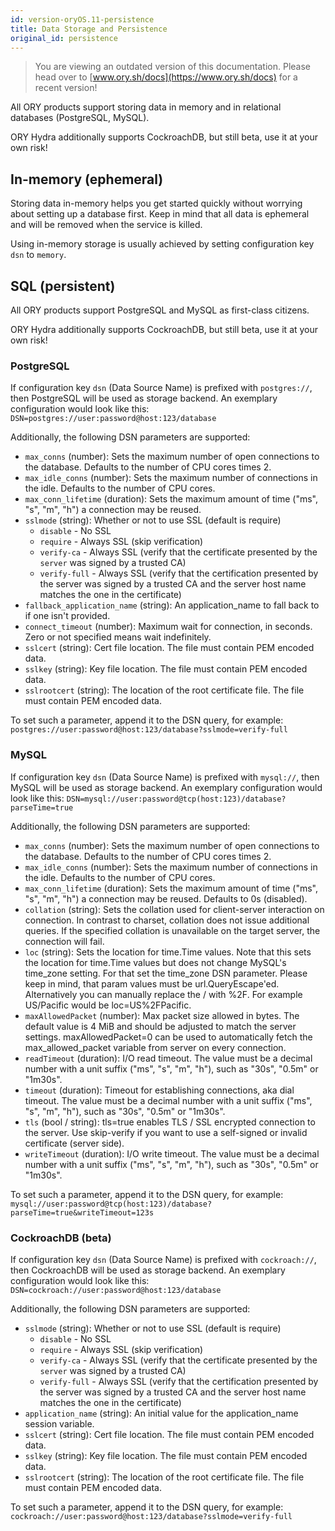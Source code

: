 ```yaml
---
id: version-oryOS.11-persistence
title: Data Storage and Persistence
original_id: persistence
---
```


> You are viewing an outdated version of this documentation. Please head over
> to [www.ory.sh/docs](https://www.ory.sh/docs) for a recent version!

All ORY products support storing data in memory and in relational databases
(PostgreSQL, MySQL).

ORY Hydra additionally supports CockroachDB, but still beta, use it at your own
risk!

## In-memory (ephemeral)

Storing data in-memory helps you get started quickly without worrying about
setting up a database first. Keep in mind that all data is ephemeral and will be
removed when the service is killed.

Using in-memory storage is usually achieved by setting configuration key `dsn`
to `memory`.

## SQL (persistent)

All ORY products support PostgreSQL and MySQL as first-class citizens.

ORY Hydra additionally supports CockroachDB, but still beta, use it at your own
risk!

### PostgreSQL

If configuration key `dsn` (Data Source Name) is prefixed with `postgres://`,
then PostgreSQL will be used as storage backend. An exemplary configuration
would look like this: `DSN=postgres://user:password@host:123/database`

Additionally, the following DSN parameters are supported:

- `max_conns` (number): Sets the maximum number of open connections to the
  database. Defaults to the number of CPU cores times 2.
- `max_idle_conns` (number): Sets the maximum number of connections in the idle.
  Defaults to the number of CPU cores.
- `max_conn_lifetime` (duration): Sets the maximum amount of time ("ms", "s",
  "m", "h") a connection may be reused.
- `sslmode` (string): Whether or not to use SSL (default is require)
  - `disable` - No SSL
  - `require` - Always SSL (skip verification)
  - `verify-ca` - Always SSL (verify that the certificate presented by the
    `server` was signed by a trusted CA)
  - `verify-full` - Always SSL (verify that the certification presented by the
    server was signed by a trusted CA and the server host name matches the one
    in the certificate)
- `fallback_application_name` (string): An application_name to fall back to if
  one isn't provided.
- `connect_timeout` (number): Maximum wait for connection, in seconds. Zero or
  not specified means wait indefinitely.
- `sslcert` (string): Cert file location. The file must contain PEM encoded
  data.
- `sslkey` (string): Key file location. The file must contain PEM encoded data.
- `sslrootcert` (string): The location of the root certificate file. The file
  must contain PEM encoded data.

To set such a parameter, append it to the DSN query, for example:
`postgres://user:password@host:123/database?sslmode=verify-full`

### MySQL

If configuration key `dsn` (Data Source Name) is prefixed with `mysql://`, then
MySQL will be used as storage backend. An exemplary configuration would look
like this: `DSN=mysql://user:password@tcp(host:123)/database?parseTime=true`

Additionally, the following DSN parameters are supported:

- `max_conns` (number): Sets the maximum number of open connections to the
  database. Defaults to the number of CPU cores times 2.
- `max_idle_conns` (number): Sets the maximum number of connections in the idle.
  Defaults to the number of CPU cores.
- `max_conn_lifetime` (duration): Sets the maximum amount of time ("ms", "s",
  "m", "h") a connection may be reused. Defaults to 0s (disabled).
- `collation` (string): Sets the collation used for client-server interaction on
  connection. In contrast to charset, collation does not issue additional
  queries. If the specified collation is unavailable on the target server, the
  connection will fail.
- `loc` (string): Sets the location for time.Time values. Note that this sets
  the location for time.Time values but does not change MySQL's time_zone
  setting. For that set the time_zone DSN parameter. Please keep in mind, that
  param values must be url.QueryEscape'ed. Alternatively you can manually
  replace the / with %2F. For example US/Pacific would be loc=US%2FPacific.
- `maxAllowedPacket` (number): Max packet size allowed in bytes. The default
  value is 4 MiB and should be adjusted to match the server settings.
  maxAllowedPacket=0 can be used to automatically fetch the max_allowed_packet
  variable from server on every connection.
- `readTimeout` (duration): I/O read timeout. The value must be a decimal number
  with a unit suffix ("ms", "s", "m", "h"), such as "30s", "0.5m" or "1m30s".
- `timeout` (duration): Timeout for establishing connections, aka dial timeout.
  The value must be a decimal number with a unit suffix ("ms", "s", "m", "h"),
  such as "30s", "0.5m" or "1m30s".
- `tls` (bool / string): tls=true enables TLS / SSL encrypted connection to the
  server. Use skip-verify if you want to use a self-signed or invalid
  certificate (server side).
- `writeTimeout` (duration): I/O write timeout. The value must be a decimal
  number with a unit suffix ("ms", "s", "m", "h"), such as "30s", "0.5m" or
  "1m30s".

To set such a parameter, append it to the DSN query, for example:
`mysql://user:password@tcp(host:123)/database?parseTime=true&writeTimeout=123s`

### CockroachDB (beta)

If configuration key `dsn` (Data Source Name) is prefixed with `cockroach://`,
then CockroachDB will be used as storage backend. An exemplary configuration
would look like this: `DSN=cockroach://user:password@host:123/database`

Additionally, the following DSN parameters are supported:

- `sslmode` (string): Whether or not to use SSL (default is require)
  - `disable` - No SSL
  - `require` - Always SSL (skip verification)
  - `verify-ca` - Always SSL (verify that the certificate presented by the
    `server` was signed by a trusted CA)
  - `verify-full` - Always SSL (verify that the certification presented by the
    server was signed by a trusted CA and the server host name matches the one
    in the certificate)
- `application_name` (string): An initial value for the application_name session
  variable.
- `sslcert` (string): Cert file location. The file must contain PEM encoded
  data.
- `sslkey` (string): Key file location. The file must contain PEM encoded data.
- `sslrootcert` (string): The location of the root certificate file. The file
  must contain PEM encoded data.

To set such a parameter, append it to the DSN query, for example:
`cockroach://user:password@host:123/database?sslmode=verify-full`
